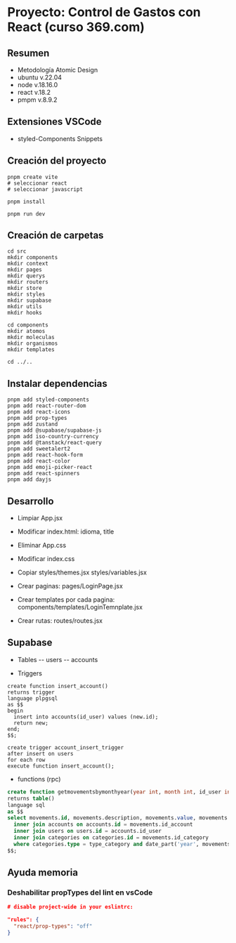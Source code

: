 # Proyecto: Control de Gastos con React (curso 369.com)

## Resumen

- Metodología Atomic Design
- ubuntu v.22.04
- node v.18.16.0
- react v.18.2
- pmpm v.8.9.2

## Extensiones VSCode

- styled-Components Snippets

## Creación del proyecto

```pwd
pnpm create vite
# seleccionar react
# seleccionar javascript 

pnpm install

pnpm run dev
```

## Creación de carpetas

```pwd
cd src
mkdir components
mkdir context
mkdir pages
mkdir querys
mkdir routers
mkdir store
mkdir styles
mkdir supabase
mkdir utils
mkdir hooks

cd components
mkdir atomos
mkdir moleculas
mkdir organismos
mkdir templates

cd ../..
```

## Instalar dependencias

```pwd
pnpm add styled-components  
pnpm add react-router-dom
pnpm add react-icons
pnpm add prop-types
pnpm add zustand
pnpm add @supabase/supabase-js
pnpm add iso-country-currency
pnpm add @tanstack/react-query
pnpm add sweetalert2
pnpm add react-hook-form
pnpm add react-color
pnpm add emoji-picker-react
pnpm add react-spinners
pnpm add dayjs
```

## Desarrollo

- Limpiar App.jsx
- Modificar index.html: idioma, title
- Eliminar App.css
- Modificar index.css
- Copiar styles/themes.jsx styles/variables.jsx

- Crear paginas: pages/LoginPage.jsx
- Crear templates por cada pagina: components/templates/LoginTemnplate.jsx
- Crear rutas: routes/routes.jsx

## Supabase

- Tables
    -- users
    -- accounts

- Triggers

```plpsql
create function insert_account() 
returns trigger
language plpgsql
as $$
begin
  insert into accounts(id_user) values (new.id);
  return new;
end;
$$;

create trigger account_insert_trigger
after insert on users
for each row
execute function insert_account();
```

- functions (rpc)

```sql
create function getmovementsbymonthyear(year int, month int, id_user int, type_category varchar)
returns table()
language sql
as $$
select movements.id, movements.description, movements.value, movements.date, accounts.description as "cuenta", categories.description as "categoria" from movements
  inner join accounts on accounts.id = movements.id_account
  inner join users on users.id = accounts.id_user
  inner join categories on categories.id = movements.id_category
  where categories.type = type_category and date_part('year', movements.date)=year and date_part('month', movements.date)=month
$$;
```

## Ayuda memoria

### Deshabilitar propTypes del lint en vsCode

```json
# disable project-wide in your eslintrc:

"rules": {
  "react/prop-types": "off"
}
```
